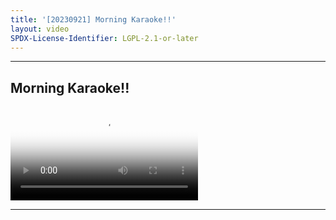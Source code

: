 ```yaml
---
title: '[20230921] Morning Karaoke!!'
layout: video
SPDX-License-Identifier: LGPL-2.1-or-later
---
```


---

## Morning Karaoke!!

<div class="container">
  <video id="my-video" class="video-js vjs-fluid vjs-layout-medium" poster="https://media.discordapp.net/attachments/1083515523846914179/1157386787392598176/20230921.jpg" preload="auto" controls="controls" data-setup='{}'>
    <source src="https://drive.ayampenyet.eu.org/api/raw/?path=/%F0%9F%94%AE%20Unarchive%20Karaoke%20Moona/%5B20230921%5D%20%E3%80%90MoonUtau%E3%80%91Morning%20Karaoke!!%E3%80%90UNARCHIVE%E3%80%91%20%5BMoona%20Hoshinova%20hololive-ID%5D%20(om38QYtn-5w).mp4" type="video/mp4"/>
  </video>
</div>

---
